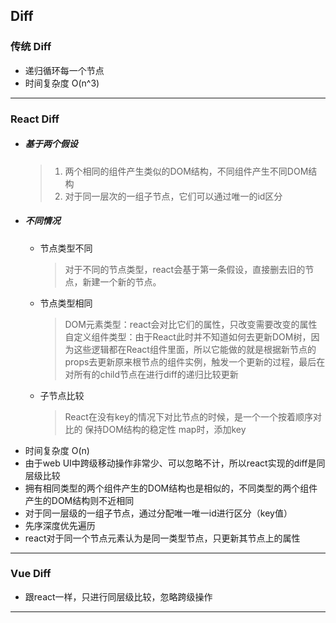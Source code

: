 ## Diff
### 传统 Diff
  - 递归循环每一个节点
  - 时间复杂度 O(n^3)
---

### React Diff
  - ##### 基于两个假设
    >1. 两个相同的组件产生类似的DOM结构，不同组件产生不同DOM结构
    >2. 对于同一层次的一组子节点，它们可以通过唯一的id区分
  - ##### 不同情况
    - 节点类型不同
      > 对于不同的节点类型，react会基于第一条假设，直接删去旧的节点，新建一个新的节点。
    - 节点类型相同
      > DOM元素类型：react会对比它们的属性，只改变需要改变的属性
      > 自定义组件类型：由于React此时并不知道如何去更新DOM树，因为这些逻辑都在React组件里面，所以它能做的就是根据新节点的props去更新原来根节点的组件实例，触发一个更新的过程，最后在对所有的child节点在进行diff的递归比较更新
    - 子节点比较
      > React在没有key的情况下对比节点的时候，是一个一个按着顺序对比的
      > 保持DOM结构的稳定性
      > map时，添加key
  - 时间复杂度 O(n)
  - 由于web UI中跨级移动操作非常少、可以忽略不计，所以react实现的diff是同层级比较
  - 拥有相同类型的两个组件产生的DOM结构也是相似的，不同类型的两个组件产生的DOM结构则不近相同
  - 对于同一层级的一组子节点，通过分配唯一唯一id进行区分（key值）
  - 先序深度优先遍历
  - react对于同一个节点元素认为是同一类型节点，只更新其节点上的属性
---

### Vue Diff
  - 跟react一样，只进行同层级比较，忽略跨级操作
---